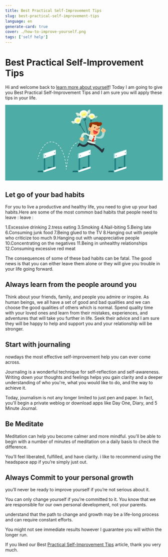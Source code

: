 ```yaml
---
title: Best Practical Self-Improvement Tips
slug: best-practical-self-improvement-tips
language: en
generate-card: true
cover: ./how-to-improve-yourself.png
tags: ['self help']
---
```


# Best Practical Self-Improvement Tips

Hi and welcome back to [learn more about yourself](https://learnmoreaboutyourself.com/)! Today I am going to give you Best Practical Self-Improvement Tips and I am sure you will apply these tips in your life.

![](./how-to-improve-yourself.png)

## Let go of your bad habits

For you to live a productive and healthy life, you need to give up your bad habits.Here are some of the most common bad habits that people need to leave :
leave :

1.Excessive drinking
2.tress eating
3.Smoking
4.Nail-biting
5.Being late
6.Consuming junk food
7.Being glued to the TV
8.Hanging out with people who criticize too much
9.Hanging out with unappreciative people
10.Concentrating on the negatives
11.Being in unhealthy relationships
12.Consuming excessive red meat

The consequences of some of these bad habits can be fatal. The good news is that you can either leave them alone or they will give you trouble in your life going forward.

## Always learn from the people around you

Think about your friends, family, and people you admire or inspire.
As human beings, we all have a set of good and bad qualities and we can choose the good qualities of others which is normal.
Spend quality time with your loved ones and learn from their mistakes, experiences, and adventures that will take you further in life. Seek their advice and I am sure they will be happy to help and support you and your relationship will be stronger.

## Start with journaling

nowdays the most effective self-improvement help you can ever come across.

Journaling is a wonderful technique for self-reflection and self-awareness.
Writing down your thoughts and feelings helps you gain clarity and a deeper understanding of who you're, what you would like to do, and the way to achieve it.

Today, journalism is not any longer limited to just pen and paper. In fact, you'll begin a private weblog or download apps like Day One, Diary, and 5 Minute Journal.

## Be Meditate

Meditation can help you become calmer and more mindful. you'll be able to begin with a number of minutes of meditation on a daily basis to check the difference.

You’ll feel liberated, fulfilled, and have clarity. i like to recommend using the headspace app if you’re simply just out.

## Always Commit to your personal growth

you’ll never be ready to improve yourself if you’re not serious about it.

You can only change yourself if you’re committed to it. You know that we are responsible for our own personal development, not your parents.

understand that the path to change and growth may be a life-long process and can require constant efforts.

You might not see immediate results however I guarantee you will within the longer run.

If you liked our Best [Practical Self-Improvement Tips](https://www.oberlo.in/blog/how-to-improve-yourself) article, thank you very much.
